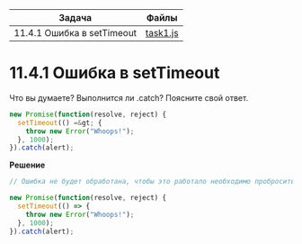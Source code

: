 | Задача | Файлы |
| --- | --- |
| 11.4.1 Ошибка в setTimeout | [task1.js](task1.js) |

# 11.4.1 Ошибка в setTimeout
Что вы думаете? Выполнится ли .catch? Поясните свой ответ.
```javascript
new Promise(function(resolve, reject) {
  setTimeout(() =&gt; {
    throw new Error("Whoops!");
  }, 1000);
}).catch(alert);
```

**Решение**
```javascript
// Ошибка не будет обработана, чтобы это работало необходимо пробросить ошибку через reject

new Promise(function(resolve, reject) {
  setTimeout(() => {
    throw new Error("Whoops!");
  }, 1000);
}).catch(alert);
```

